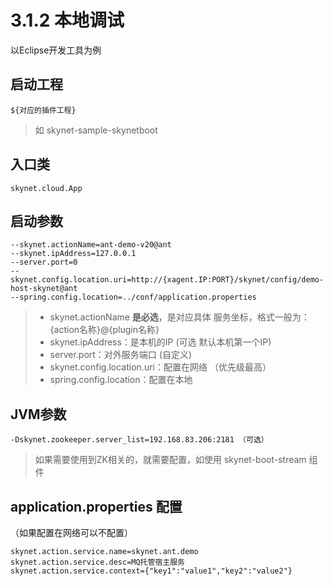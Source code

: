 # 3.1.2 本地调试

以Eclipse开发工具为例

## 启动工程

```text
${对应的插件工程} 
```

> 如 skynet-sample-skynetboot

## 入口类

```text
skynet.cloud.App
```

## 启动参数

```text
--skynet.actionName=ant-demo-v20@ant
--skynet.ipAddress=127.0.0.1
--server.port=0 
--skynet.config.location.uri=http://{xagent.IP:PORT}/skynet/config/demo-host-skynet@ant
--spring.config.location=../conf/application.properties
```

> * skynet.actionName **是必选**，是对应具体 服务坐标，格式一般为：{action名称}@{plugin名称}
> * skynet.ipAddress：是本机的IP \(可选 默认本机第一个IP\)
> * server.port：对外服务端口 \(自定义\)
> * skynet.config.location.uri：配置在网络 （优先级最高）
> * spring.config.location：配置在本地



## JVM参数

```text
-Dskynet.zookeeper.server_list=192.168.83.206:2181 （可选）
```

> 如果需要使用到ZK相关的，就需要配置，如使用 skynet-boot-stream 组件

##  application.properties 配置

（如果配置在网络可以不配置）

```text
skynet.action.service.name=skynet.ant.demo
skynet.action.service.desc=MQ托管宿主服务
skynet.action.service.context={"key1":"value1","key2":"value2"}
```



